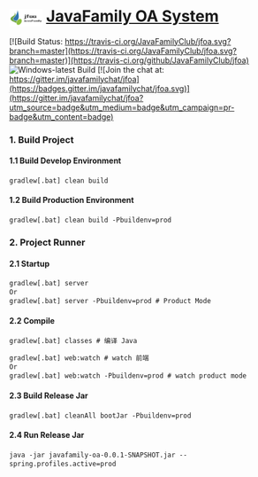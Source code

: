 # <a href="https://javafamilyclub.github.io/jfoa/"><img width="60px" align="center" src="https://raw.githubusercontent.com/JavaFamilyClub/jfoa/master/web/angular/src/favicon.ico" alt="icon"/></a> [JavaFamily OA System](https://javafamilyclub.github.io/jfoa) 

[![Build Status: https://travis-ci.org/JavaFamilyClub/jfoa.svg?branch=master](https://travis-ci.org/JavaFamilyClub/jfoa.svg?branch=master)](https://travis-ci.org/github/JavaFamilyClub/jfoa)
![Windows-latest Build](https://github.com/JavaFamilyClub/jfoa/workflows/Windows-latest%20Build/badge.svg)
[![Join the chat at: https://gitter.im/javafamilychat/jfoa](https://badges.gitter.im/javafamilychat/jfoa.svg)](https://gitter.im/javafamilychat/jfoa?utm_source=badge&utm_medium=badge&utm_campaign=pr-badge&utm_content=badge)

### 1. Build Project
#### 1.1 Build Develop Environment
``` shell script
gradlew[.bat] clean build
```

#### 1.2 Build Production Environment
``` shell script
gradlew[.bat] clean build -Pbuildenv=prod
```

### 2. Project Runner
#### 2.1 Startup
``` shell script
gradlew[.bat] server
Or
gradlew[.bat] server -Pbuildenv=prod # Product Mode
```

#### 2.2 Compile
```shell script
gradlew[.bat] classes # 编译 Java 
```

```shell script
gradlew[.bat] web:watch # watch 前端
Or
gradlew[.bat] web:watch -Pbuildenv=prod # watch product mode
```

#### 2.3 Build Release Jar

```shell script
gradlew[.bat] cleanAll bootJar -Pbuildenv=prod
```

#### 2.4 Run Release Jar

```shell script
java -jar javafamily-oa-0.0.1-SNAPSHOT.jar --spring.profiles.active=prod
```
